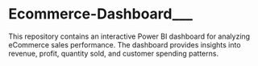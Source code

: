 # Ecommerce-Dashboard___
This repository contains an interactive Power BI dashboard for analyzing eCommerce sales performance. The dashboard provides insights into revenue, profit, quantity sold, and customer spending patterns.

